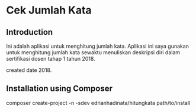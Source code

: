 Cek Jumlah Kata
=======================

Introduction
------------
Ini adalah aplikasi untuk menghitung jumlah kata. 
Aplikasi ini saya gunakan untuk menghitung jumlah kata sewaktu menuliskan deskripsi diri dalam sertifikasi dosen tahap 1 tahun 2018.

created date 2018. 

Installation using Composer
---------------------------

composer create-project -n -sdev edrianhadinata/hitungkata path/to/install

